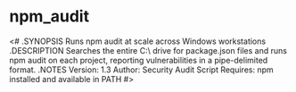 # npm_audit
<#
.SYNOPSIS
    Runs npm audit at scale across Windows workstations
.DESCRIPTION
    Searches the entire C:\ drive for package.json files and runs npm audit on each project,
    reporting vulnerabilities in a pipe-delimited format.
.NOTES
    Version: 1.3
    Author: Security Audit Script
    Requires: npm installed and available in PATH
#>
